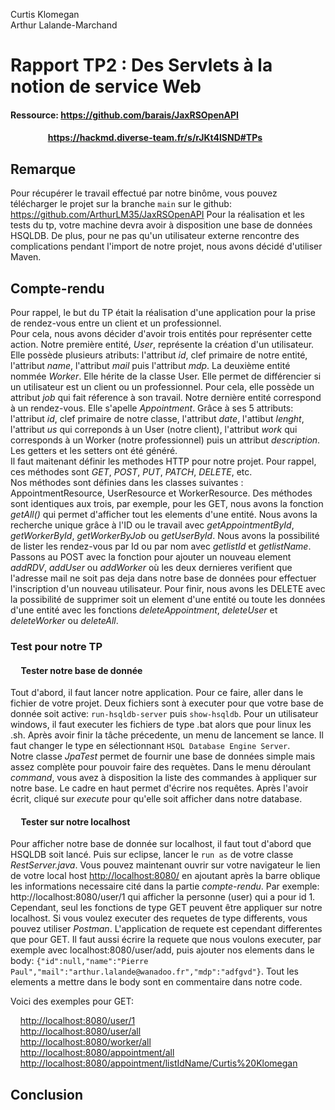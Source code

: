 Curtis Klomegan  
Arthur Lalande-Marchand  

# Rapport TP2 : Des Servlets à la notion de service Web

#### Ressource: https://github.com/barais/JaxRSOpenAPI
#### &nbsp;&nbsp;&nbsp;&nbsp;&nbsp;&nbsp; &nbsp;&nbsp;&nbsp;&nbsp;&nbsp;&nbsp;&nbsp;&nbsp;&nbsp;&nbsp;&nbsp;https://hackmd.diverse-team.fr/s/rJKt4lSND#TPs

## Remarque

Pour récupérer le travail effectué par notre binôme, vous pouvez télécharger le projet sur la branche `main` sur le github: https://github.com/ArthurLM35/JaxRSOpenAPI
Pour la réalisation et les tests du tp, votre machine devra avoir à disposition une base de données HSQLDB. De plus, pour ne pas qu'un utilisateur externe rencontre des complications pendant l'import de notre projet, nous avons décidé d'utiliser Maven.
  
## Compte-rendu

Pour rappel, le but du TP était la réalisation d'une application pour la prise de rendez-vous entre un client et un professionnel.  
Pour cela, nous avons décider d'avoir trois entités pour représenter cette action. Notre première entité, *User*, représente la création d'un utilisateur. Elle possède plusieurs atributs: l'attribut *id*, clef primaire de notre entité, l'attribut *name*, l'attribut *mail* puis l'attribut *mdp*. La deuxième entité nommée *Worker*. Elle hérite de la classe User. Elle permet de différencier si un utilisateur est un client ou un professionnel. Pour cela, elle possède un attribut *job* qui fait réference à son travail. Notre dernière entité correspond à un rendez-vous. Elle s'apelle *Appointment*. Grâce à ses 5 attributs: l'attribut *id*, clef primaire de notre classe, l'attribut *date*, l'attibut *lenght*, l'attribut *us* qui correponds à un User (notre client), l'attribut *work* qui corresponds à un Worker (notre professionnel) puis un attribut *description*. Les getters et les setters ont été généré.   
Il faut maitenant définir les methodes HTTP pour notre projet. Pour rappel, ces méthodes sont *GET*, *POST*, *PUT*, *PATCH*, *DELETE*, etc.  
Nos méthodes sont définies dans les classes suivantes : AppointmentResource, UserResource et WorkerResource. Des méthodes sont identiques aux trois, par exemple, pour les GET, nous avons la fonction *getAll()* qui permet d'afficher tout les elements d'une entité. Nous avons la recherche unique grâce à l'ID ou le travail avec *getAppointmentById*, *getWorkerById*, *getWorkerByJob* ou *getUserById*. Nous avons la possibilité de lister les rendez-vous par Id ou par nom avec *getlistId* et *getlistName*.  
Passons au POST avec la fonction pour ajouter un nouveau element *addRDV*, *addUser* ou *addWorker* où les deux dernieres verifient que l'adresse mail ne soit pas deja dans notre base de données pour effectuer l'inscription d'un nouveau utilisateur. 
Pour finir, nous avons les DELETE avec la possibilité de supprimer soit un element d'une entité ou toute les données d'une entité avec les fonctions *deleteAppointment*, *deleteUser* et *deleteWorker* ou *deleteAll*.

### Test pour notre TP

#### &nbsp;&nbsp;&nbsp;&nbsp; Tester notre base de donnée

Tout d'abord, il faut lancer notre application. Pour ce faire, aller dans le fichier de votre projet. Deux fichiers sont à executer pour que votre base de donnée soit active: `run-hsqldb-server` puis `show-hsqldb`. Pour un utilisateur windows, il faut executer les fichiers de type .bat alors que pour linux les .sh. Après avoir finir la tâche précedente, un menu de lancement se lance. Il faut changer le type en sélectionnant `HSQL Database Engine Server`.  
Notre classe *JpaTest* permet de fournir une base de données simple mais assez complète pour pouvoir faire des requètes. Dans le menu déroulant *command*, vous avez à disposition la liste des commandes à appliquer sur notre base. Le cadre en haut permet d'écrire nos requêtes. Après l'avoir écrit, cliqué sur *execute* pour qu'elle soit afficher dans notre database.

#### &nbsp;&nbsp;&nbsp;&nbsp; Tester sur notre localhost

Pour afficher notre base de donnée sur localhost, il faut tout d'abord que HSQLDB soit lancé. Puis sur eclipse, lancer le `run as` de votre classe *RestServer.java*. Vous pouvez maintenant ouvrir sur votre navigateur le lien de votre local host [http://localhost:8080/](http://localhost:8080/) en ajoutant après la barre oblique les informations necessaire cité dans la partie *compte-rendu*. Par exemple: http://localhost:8080/user/1 qui afficher la personne (user) qui a pour id 1.  
Cependant, seul les fonctions de type GET peuvent être appliquer sur notre localhost. Si vous voulez executer des requetes de type differents, vous pouvez utiliser *Postman*. L'application de requete est cependant differentes que pour GET. Il faut aussi écrire la requete que nous voulons executer, par exemple avec localhost:8080/user/add, puis ajouter nos elements dans le body: `{"id":null,"name":"Pierre Paul","mail":"arthur.lalande@wanadoo.fr","mdp":"adfgvd"}`. Tout les elements a mettre dans le body sont en commentaire dans notre code.

Voici des exemples pour GET:  
  
&nbsp;&nbsp;&nbsp;&nbsp;[http://localhost:8080/user/1](http://localhost:8080/user/1)  
&nbsp;&nbsp;&nbsp;&nbsp;[http://localhost:8080/user/all](http://localhost:8080/user/all)  
&nbsp;&nbsp;&nbsp;&nbsp;[http://localhost:8080/worker/all](http://localhost:8080/worker/all)  
&nbsp;&nbsp;&nbsp;&nbsp;[http://localhost:8080/appointment/all](http://localhost:8080/)  
&nbsp;&nbsp;&nbsp;&nbsp;[http://localhost:8080/appointment/listIdName/Curtis%20Klomegan](http://localhost:8080/appointment/listIdName/Curtis%20Klomegan)  

## Conclusion
